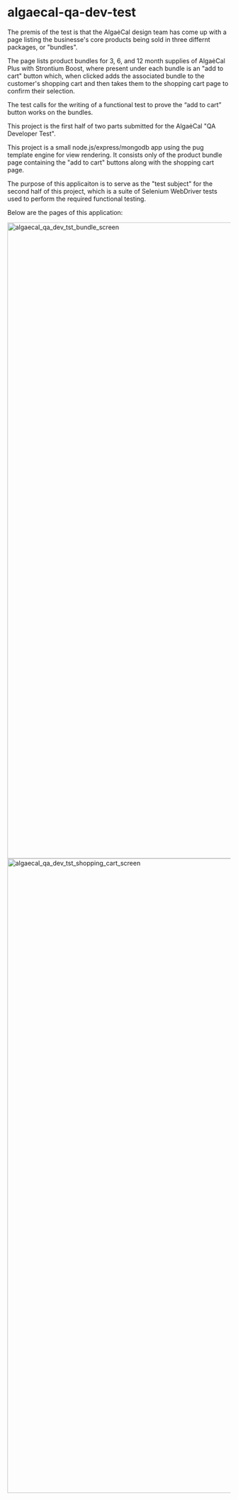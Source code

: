 # algaecal-qa-dev-test

The premis of the test is that the AlgaėCal design team has come up with a page 
listing the businesse's core products being sold in three differnt packages, or "bundles".

The page lists product bundles for 3, 6, and 12 month supplies of AlgaėCal Plus with Strontium Boost, 
where present under each bundle is an "add to cart" button which, when clicked adds the associated bundle to
the customer's shopping cart and then takes them to the shopping cart page to confirm their selection.

The test calls for the writing of a functional test to prove the “add to cart” button works on the bundles. 

This project is the first half of two parts submitted for the AlgaėCal "QA Developer Test".

This project is a small node.js/express/mongodb app using the pug template engine for view rendering. 
It consists only of the product bundle page containing the "add to cart" buttons along with the shopping cart page.

The purpose of this applicaiton is to serve as the "test subject" for the second half of this project, which is a suite of 
Selenium WebDriver tests used to perform the required functional testing.

Below are the pages of this application:

<img width="1434" alt="algaecal_qa_dev_tst_bundle_screen" src="https://user-images.githubusercontent.com/42414954/84341790-ffd49f00-ab71-11ea-989c-35d84ca6edce.png">

<img width="1431" alt="algaecal_qa_dev_tst_shopping_cart_screen" src="https://user-images.githubusercontent.com/42414954/84341806-082cda00-ab72-11ea-9107-000cea6a0f79.png">
